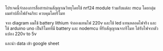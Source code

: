 โปรเจคนี้จำลองการสื่อสารผ่านสัญญาณวิทยุโดยใช้ nrf24 module ร่วมกับแต่ละ mcu 
โดยกลุ่มผมทำปลั๊กไฟอัจฉริยะ ควบคุมโดยรีโมท 

จาก diagram ผมใช้ battery lithium จำลองแทนไฟ 220v และใช้ led แทนหลอดไฟจริง และ ใช้ arduino uno เป็นรีโมทที่มี battery และ nodemcu ที่รับสัญญาณจากรีโมท ได้รับไฟจากตัวแปลง 220v to 5v

และนำ data เข้า google sheet
